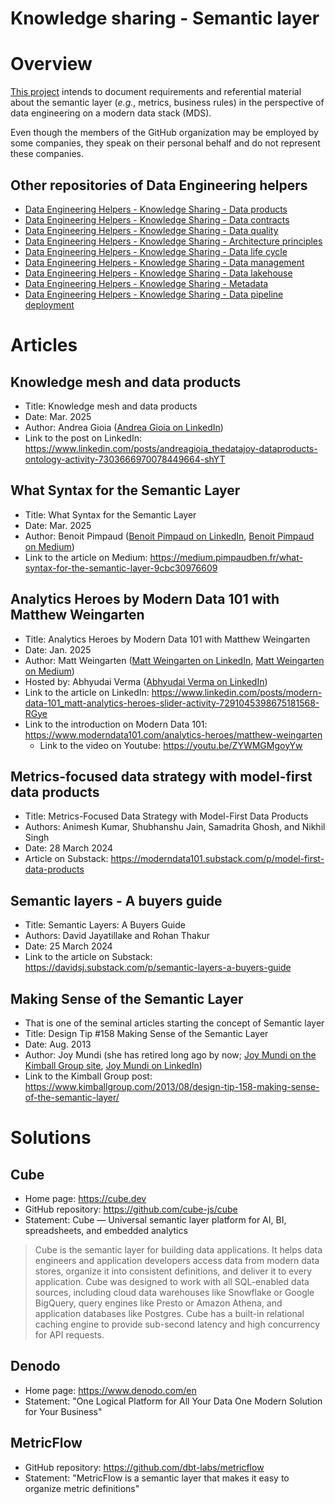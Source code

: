 Knowledge sharing - Semantic layer
==================================

# Overview
[This project](https://github.com/data-engineering-helpers/semantic-layer)
intends to document requirements and referential material about
the semantic layer (_e.g._, metrics, business rules)
in the perspective of data engineering on a modern data stack (MDS).

Even though the members of the GitHub organization may be employed by
some companies, they speak on their personal behalf and do not represent
these companies.

## Other repositories of Data Engineering helpers
* [Data Engineering Helpers - Knowledge Sharing - Data products](https://github.com/data-engineering-helpers/data-products)
* [Data Engineering Helpers - Knowledge Sharing - Data contracts](https://github.com/data-engineering-helpers/data-contracts)
* [Data Engineering Helpers - Knowledge Sharing - Data quality](https://github.com/data-engineering-helpers/data-quality)
* [Data Engineering Helpers - Knowledge Sharing - Architecture principles](https://github.com/data-engineering-helpers/architecture-principles)
* [Data Engineering Helpers - Knowledge Sharing - Data life cycle](https://github.com/data-engineering-helpers/data-life-cycle)
* [Data Engineering Helpers - Knowledge Sharing - Data management](https://github.com/data-engineering-helpers/data-management)
* [Data Engineering Helpers - Knowledge Sharing - Data lakehouse](https://github.com/data-engineering-helpers/data-lakehouse)
* [Data Engineering Helpers - Knowledge Sharing - Metadata](https://github.com/data-engineering-helpers/metadata)
* [Data Engineering Helpers - Knowledge Sharing - Data pipeline deployment](https://github.com/data-engineering-helpers/data-pipeline-deployment)

# Articles

## Knowledge mesh and data products
* Title: Knowledge mesh and data products
* Date: Mar. 2025
* Author: Andrea Gioia
  ([Andrea Gioia on LinkedIn](https://www.linkedin.com/in/andreagioia/))
* Link to the post on LinkedIn:
  https://www.linkedin.com/posts/andreagioia_thedatajoy-dataproducts-ontology-activity-7303666970078449664-shYT

## What Syntax for the Semantic Layer
* Title: What Syntax for the Semantic Layer
* Date: Mar. 2025
* Author: Benoit Pimpaud
  ([Benoit Pimpaud on LinkedIn](https://www.linkedin.com/in/pimpaudben/),
  [Benoit Pimpaud on Medium](https://medium.pimpaudben.fr/))
* Link to the article on Medium:
  https://medium.pimpaudben.fr/what-syntax-for-the-semantic-layer-9cbc30976609  

## Analytics Heroes by Modern Data 101 with Matthew Weingarten
* Title: Analytics Heroes by Modern Data 101 with Matthew Weingarten
* Date: Jan. 2025
* Author: Matt Weingarten
  ([Matt Weingarten on LinkedIn](https://www.linkedin.com/in/matthewweingarten201/),
  [Matt Weingarten on Medium](https://medium.com/@matt_weingarten))
* Hosted by: Abhyudai Verma
  ([Abhyudai Verma on LinkedIn](https://www.linkedin.com/in/abhyudai-verma/))
* Link to the article on LinkedIn:
  https://www.linkedin.com/posts/modern-data-101_matt-analytics-heroes-slider-activity-7291045398675181568-RGye
* Link to the introduction on Modern Data 101:
  https://www.moderndata101.com/analytics-heroes/matthew-weingarten
  * Link to the video on Youtube: https://youtu.be/ZYWMGMgoyYw

## Metrics-focused data strategy with model-first data products
* Title: Metrics-Focused Data Strategy with Model-First Data Products
* Authors: Animesh Kumar, Shubhanshu Jain, Samadrita Ghosh, and Nikhil Singh
* Date: 28 March 2024
* Article on Substack:
  https://moderndata101.substack.com/p/model-first-data-products

## Semantic layers - A buyers guide
* Title: Semantic Layers: A Buyers Guide
* Authors: David Jayatillake and Rohan Thakur
* Date: 25 March 2024
* Link to the article on Substack:
  https://davidsj.substack.com/p/semantic-layers-a-buyers-guide

## Making Sense of the Semantic Layer
* That is one of the seminal articles starting the concept of Semantic layer
* Title: Design Tip #158 Making Sense of the Semantic Layer
* Date: Aug. 2013
* Author: Joy Mundi
  (she has retired long ago by now;
  [Joy Mundi on the Kimball Group site](https://www.kimballgroup.com/author/joy/),
  [Joy Mundi on LinkedIn](https://www.linkedin.com/in/joy-mundy-226bb1/))
* Link to the Kimball Group post:
  https://www.kimballgroup.com/2013/08/design-tip-158-making-sense-of-the-semantic-layer/

# Solutions

## Cube
* Home page: https://cube.dev
* GitHub repository: https://github.com/cube-js/cube
* Statement: Cube — Universal semantic layer platform for AI, BI, spreadsheets, and embedded analytics
> Cube is the semantic layer for building data applications. It helps data engineers and application developers
> access data from modern data stores, organize it into consistent definitions, and deliver it to every application.
> Cube was designed to work with all SQL-enabled data sources, including cloud data warehouses like Snowflake or Google BigQuery,
> query engines like Presto or Amazon Athena, and application databases like Postgres. Cube has a built-in relational caching engine
> to provide sub-second latency and high concurrency for API requests.

## Denodo
* Home page: https://www.denodo.com/en
* Statement: "One Logical Platform for All Your Data One Modern Solution for Your Business"

## MetricFlow
* GitHub repository: https://github.com/dbt-labs/metricflow
* Statement: "MetricFlow is a semantic layer that makes it easy to organize metric definitions"
